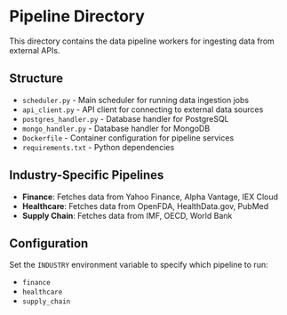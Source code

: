 # Pipeline Directory

This directory contains the data pipeline workers for ingesting data from external APIs.

## Structure

- `scheduler.py` - Main scheduler for running data ingestion jobs
- `api_client.py` - API client for connecting to external data sources
- `postgres_handler.py` - Database handler for PostgreSQL
- `mongo_handler.py` - Database handler for MongoDB
- `Dockerfile` - Container configuration for pipeline services
- `requirements.txt` - Python dependencies

## Industry-Specific Pipelines

- **Finance**: Fetches data from Yahoo Finance, Alpha Vantage, IEX Cloud
- **Healthcare**: Fetches data from OpenFDA, HealthData.gov, PubMed  
- **Supply Chain**: Fetches data from IMF, OECD, World Bank

## Configuration

Set the `INDUSTRY` environment variable to specify which pipeline to run:
- `finance`
- `healthcare`
- `supply_chain`
